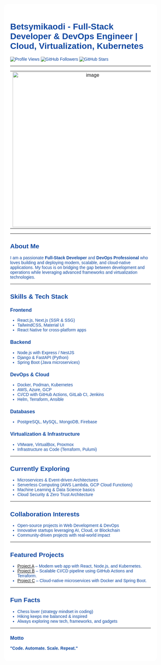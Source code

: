 <!-- SEO Meta Tags -->

<meta name="title" content="Betsymikaodi - Full-Stack Developer & DevOps Engineer | Cloud, Virtualization, Kubernetes" />
<meta name="description" content="Portfolio de Betsymikaodi, Full-Stack Developer & DevOps Engineer spécialisé en React, Next.js, Node.js, Django, Kubernetes, Cloud (AWS, Azure, GCP), CI/CD et Virtualisation." />
<meta name="keywords" content="full-stack developer, devops engineer, kubernetes, docker, cloud computing, virtualization, terraform, react, nextjs, django, nestjs, ci/cd, aws, azure, gcp" />
<meta name="author" content="Betsymikaodi" />

<div style="background-color:#ffffff; color:#0d47a1; padding:20px; border-radius:12px; font-family:Arial, sans-serif;">

# Betsymikaodi - Full-Stack Developer & DevOps Engineer | Cloud, Virtualization, Kubernetes

![Profile Views](https://komarev.com/ghpvc/?username=betsymikaodi\&color=0d47a1\&style=flat-square)
![GitHub Followers](https://img.shields.io/github/followers/betsymikaodi?style=flat-square\&color=0d47a1)
![GitHub Stars](https://img.shields.io/github/stars/betsymikaodi?style=flat-square\&color=0d47a1)

---

<table>
  <tr>
    <td width="140" align="center">
     <img width="512" height="512" alt="image" src="https://github.com/user-attachments/assets/9b976aba-d557-49f5-83e1-41eadf112e34" />
    </td>
    <td>
      <h1 style="color:#0d47a1;">Hi, I'm Betsymikaodi</h1>
      <p><b>Full-Stack Developer | DevOps Engineer | Cloud & Virtualization Enthusiast</b></p>
      <p>Email: <a href="mailto:rafandresenadieudonne@gmail.com" style="color:#0d47a1;">rafandresenadieudonne@gmail.com</a> | LinkedIn: <a href="https://www.linkedin.com/in/dieu-donnée-fandresena" style="color:#0d47a1;">Dieu Donnée FANDRESENA</a> | GitHub: <a href="https://github.com/betsymikaodi" style="color:#0d47a1;">betsymikaodi</a></p>
    </td>
  </tr>
</table>

---

## About Me

I am a passionate **Full-Stack Developer** and **DevOps Professional** who loves building and deploying modern, scalable, and cloud-native applications. My focus is on bridging the gap between development and operations while leveraging advanced frameworks and virtualization technologies.

---

## Skills & Tech Stack

### Frontend

* React.js, Next.js (SSR & SSG)
* TailwindCSS, Material UI
* React Native for cross-platform apps

### Backend

* Node.js with Express / NestJS
* Django & FastAPI (Python)
* Spring Boot (Java microservices)

### DevOps & Cloud

* Docker, Podman, Kubernetes
* AWS, Azure, GCP
* CI/CD with GitHub Actions, GitLab CI, Jenkins
* Helm, Terraform, Ansible

### Databases

* PostgreSQL, MySQL, MongoDB, Firebase

### Virtualization & Infrastructure

* VMware, VirtualBox, Proxmox
* Infrastructure as Code (Terraform, Pulumi)

---

## Currently Exploring

* Microservices & Event-driven Architectures
* Serverless Computing (AWS Lambda, GCP Cloud Functions)
* Machine Learning & Data Science basics
* Cloud Security & Zero Trust Architecture

---

## Collaboration Interests

* Open-source projects in Web Development & DevOps
* Innovative startups leveraging AI, Cloud, or Blockchain
* Community-driven projects with real-world impact

---

## Featured Projects

* [Project A](#) – Modern web app with React, Node.js, and Kubernetes.
* [Project B](#) – Scalable CI/CD pipeline using GitHub Actions and Terraform.
* [Project C](#) – Cloud-native microservices with Docker and Spring Boot.

---

## Fun Facts

* Chess lover (strategy mindset in coding)
* Hiking keeps me balanced & inspired
* Always exploring new tech, frameworks, and gadgets

---

### Motto

**"Code. Automate. Scale. Repeat."**

</div>

